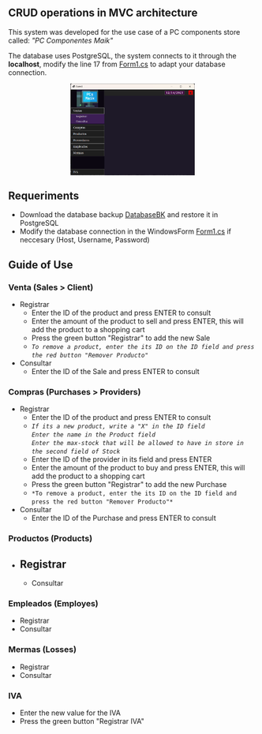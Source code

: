 ## CRUD operations in MVC architecture

This system was developed for the use case of a PC components store called: *"PC Componentes Maik"* <br>

The database uses PostgreSQL, the system connects to it through the **localhost**, modify the line 17 from [Form1.cs](https://github.com/Rafa-X/CRUD-operations-in-MVC-architecture/blob/main/Form1.cs#L17) to adapt your database connection.

<p align="center" style="margin-bottom: 0px;">
  <img width=50% src="images/main_form.png" align="center">
</p>

## Requeriments
- Download the database backup [DatabaseBK](https://github.com/Rafa-X/CRUD-operations-in-MVC-architecture/blob/main/pcs_maik_bk-plain.sql) and restore it in PostgreSQL
- Modify the database connection in the WindowsForm [Form1.cs](https://github.com/Rafa-X/CRUD-operations-in-MVC-architecture/blob/main/Form1.cs) if neccesary (Host, Username, Password)

## Guide of Use
### Venta (Sales > Client)
  - Registrar
    - Enter the ID of the product and press ENTER to consult
    - Enter the amount of the product to sell and press ENTER, this will add the product to a shopping cart
    - Press the green button "Registrar" to add the new Sale
    - *`To remove a product, enter the its ID on the ID field and press the red button "Remover Producto"`*
  - Consultar
    - Enter the ID of the Sale and press ENTER to consult
      
### Compras (Purchases > Providers)
  - Registrar
    - Enter the ID of the product and press ENTER to consult
    - *`If its a new product, write a "X" in the ID field`* <br>
      *`Enter the name in the Product field`* <br>
      *`Enter the max-stock that will be allowed to have in store in the second field of Stock`*
    - Enter the ID of the provider in its field and press ENTER
    - Enter the amount of the product to buy and press ENTER, this will add the product to a shopping cart
    - Press the green button "Registrar" to add the new Purchase
    - `*To remove a product, enter the its ID on the ID field and press the red button "Remover Producto"*`
  - Consultar
    - Enter the ID of the Purchase and press ENTER to consult
    
### Productos (Products)
- Registrar
  - 
  - Consultar
    
### Empleados (Employes)
  - Registrar
  - Consultar
    
### Mermas (Losses)
  - Registrar
  - Consultar

### IVA
  - Enter the new value for the IVA
  - Press the green button "Registrar IVA"
